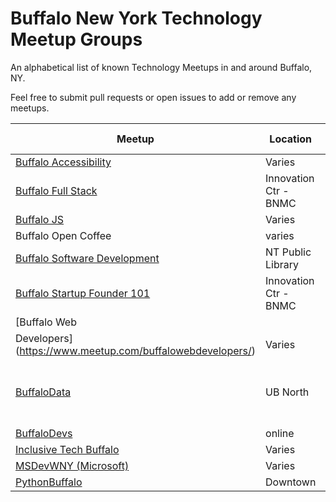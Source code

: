 # Buffalo New York Technology Meetup Groups

An alphabetical list of known Technology Meetups in and around Buffalo, NY.

Feel free to submit pull requests or open issues to add or remove any meetups.

| Meetup | Location | Last Active | Social | Notes |
| ------ | -------- | ----------- | ------- | ----- |
| [Buffalo Accessibility](https://www.meetup.com/buffa11y/) | Varies | 9/15/18 | [@buffa11y](https://twitter.com/BuffA11y) | |
| [Buffalo Full Stack](https://www.meetup.com/FullStackBuffalo/) | Innovation Ctr - BNMC | 9/15/18 | | |
| [Buffalo JS](https://www.meetup.com/Buffalojs/) | Varies | 9/15/18 | | |
| Buffalo Open Coffee | varies | 9/13/18 | [Google Group](https://groups.google.com/forum/#!forum/buffalo-opencoffee-club) | |
| [Buffalo Software Development](https://www.meetup.com/meetup-group-MROoAqci/) | NT Public Library | 9/15/18 | | |
| [Buffalo Startup Founder 101](https://www.meetup.com/Buffalo-Startup-Founder-101/0) | Innovation Ctr - BNMC | 9/15/18 | | |
| [Buffalo Web
| Developers](https://www.meetup.com/buffalowebdevelopers/) | Varies | 3/8/19 | | |
| [BuffaloData](https://www.meetup.com/buffalowebdevelopers/) | UB North | 3/8/19 | [@buffalodata](https://twitter.com/BuffaloData) / [Google Forum](https://groups.google.com/forum/#!forum/buffalodata) / [Youtube](https://www.youtube.com/channel/UC-IhujEQWXAkhajd0hYML0A) | Organized through Buffalo Web Developers |
| [BuffaloDevs](http://buffalodevs.com/) | online | 9/15/18 | [Slack](http://buffalodevs.com/) | |
| [Inclusive Tech Buffalo](https://www.meetup.com/Inclusive-Tech-Buffalo/) | Varies | 1/15/19 | [@IncTechBuffalo](https://twitter.com/IncTechBuffalo) | |
| [MSDevWNY (Microsoft)](https://www.meetup.com/MSDevWNY/) | Varies | 9/15/18 | | |
| [PythonBuffalo](https://www.meetup.com/Python-Buffalo/) | Downtown | 9/15/18| | | |
